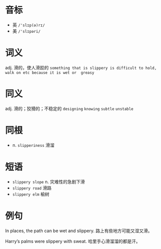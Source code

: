 # 音标

- 英 `/'slɪp(ə)rɪ/`
- 美 `/'slɪpəri/`

# 词义

adj. 滑的，使人滑跤的
`something that is slippery is difficult to hold, walk on etc because it is wet or  greasy `

# 同义

adj. 滑的；狡猾的；不稳定的
`designing` `knowing` `subtle` `unstable`

# 同根

- n. `slipperiness` 滑溜

# 短语

- `slippery slope` n. 灾难性的急剧下滑
- `slippery road` 滑路
- `slippery elm` 榆树

# 例句

In places, the path can be wet and slippery.
路上有些地方可能又湿又滑。

Harry’s palms were slippery with sweat.
哈里手心滑溜溜的都是汗。


